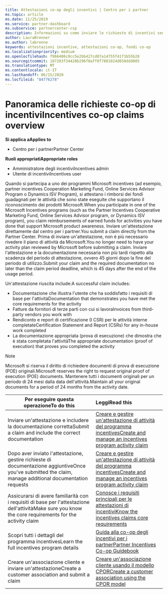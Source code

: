 ```yaml
---
title: Attestazioni co-op degli incentivi | Centro per i partner
ms.topic: article
ms.date: 11/25/2019
ms.service: partner-dashboard
ms.subservice: partnercenter-csp
description: Informazioni su come inviare le richieste di incentivi senza il prerequisito per la revisione del piano di attività.
author: LauraBrenner
ms.author: labrenne
keywords: attestazioni incentive, attestazioni co-op, fondi co-op
ms.localizationpriority: medium
ms.openlocfilehash: f966406c0cc5e2bb427cd07a14755f41f1b55b28
ms.sourcegitcommit: 107203f34428b296f0aff0f7881024d858ddd805
ms.translationtype: MT
ms.contentlocale: it-IT
ms.lasthandoff: 06/15/2020
ms.locfileid: "84776278"
---
```

# <a name="incentives-co-op-claims-overview"></a><span data-ttu-id="d2da1-104">Panoramica delle richieste co-op di incentivi</span><span class="sxs-lookup"><span data-stu-id="d2da1-104">Incentives co-op claims overview</span></span>

<span data-ttu-id="d2da1-105">**Si applica a**</span><span class="sxs-lookup"><span data-stu-id="d2da1-105">**Applies to**</span></span>

- <span data-ttu-id="d2da1-106">Centro per i partner</span><span class="sxs-lookup"><span data-stu-id="d2da1-106">Partner Center</span></span>

<span data-ttu-id="d2da1-107">**Ruoli appropriati**</span><span class="sxs-lookup"><span data-stu-id="d2da1-107">**Appropriate roles**</span></span>

- <span data-ttu-id="d2da1-108">Amministratore degli incentivi</span><span class="sxs-lookup"><span data-stu-id="d2da1-108">Incentives admin</span></span>
- <span data-ttu-id="d2da1-109">Utente di incentivi</span><span class="sxs-lookup"><span data-stu-id="d2da1-109">Incentives user</span></span>

<span data-ttu-id="d2da1-110">Quando si partecipa a uno dei programmi Microsoft incentives (ad esempio, partner incentives Cooperation Marketing Fund, Online Services Advisor Program o Dynamics ISV Program), si attestano i rimborsi dei fondi guadagnati per le attività che sono state eseguite che supportano il riconoscimento dei prodotti Microsoft.</span><span class="sxs-lookup"><span data-stu-id="d2da1-110">When you participate in one of the Microsoft Incentives programs (such as the Partner Incentives Cooperative Marketing Fund, Online Services Advisor program, or Dynamics ISV program), you claim reimbursements of earned funds for activities you have done that support Microsoft product awareness.</span></span> <span data-ttu-id="d2da1-111">Inviare un'attestazione direttamente dal centro per i partner.</span><span class="sxs-lookup"><span data-stu-id="d2da1-111">You submit a claim directly from the Partner Center.</span></span> <span data-ttu-id="d2da1-112">Prima di inviare un'attestazione, non è più necessario rivedere il piano di attività da Microsoft.</span><span class="sxs-lookup"><span data-stu-id="d2da1-112">You no longer need to have your activity plan reviewed by Microsoft before submitting a claim.</span></span> <span data-ttu-id="d2da1-113">Inviare l'attestazione e la documentazione necessaria non più tardi rispetto alla scadenza del periodo di attestazione, ovvero 45 giorni dopo la fine del periodo di utilizzo.</span><span class="sxs-lookup"><span data-stu-id="d2da1-113">Submit your claim and the required documentation no later than the claim period deadline, which is 45 days after the end of the usage period.</span></span>

<span data-ttu-id="d2da1-114">Un'attestazione riuscita include:</span><span class="sxs-lookup"><span data-stu-id="d2da1-114">A successful claim includes:</span></span>

- <span data-ttu-id="d2da1-115">Documentazione che illustra l'utente che ha soddisfatto i requisiti di base per l'attività</span><span class="sxs-lookup"><span data-stu-id="d2da1-115">Documentation that demonstrates you have met the core requirements for the activity</span></span>
- <span data-ttu-id="d2da1-116">Fatture da fornitori di terze parti con cui si lavora</span><span class="sxs-lookup"><span data-stu-id="d2da1-116">Invoices from third-party vendors you work with</span></span>
- <span data-ttu-id="d2da1-117">Rendiconto e report di certificazione (I CSR) per le attività interne completate</span><span class="sxs-lookup"><span data-stu-id="d2da1-117">Certification Statement and Report (CSRs) for any in-house work completed</span></span>
- <span data-ttu-id="d2da1-118">La documentazione appropriata (prova di esecuzione) che dimostra che è stata completata l'attività</span><span class="sxs-lookup"><span data-stu-id="d2da1-118">The appropriate documentation (proof of execution) that proves you completed the activity</span></span> 

>[!NOTE]
><span data-ttu-id="d2da1-119">Microsoft si riserva il diritto di richiedere documenti di prova di esecuzione (POE) originali.</span><span class="sxs-lookup"><span data-stu-id="d2da1-119">Microsoft reserves the right to request original proof of execution (POE) documents.</span></span> <span data-ttu-id="d2da1-120">Mantenere tutti i documenti originali per un periodo di 24 mesi dalla data dell'attività.</span><span class="sxs-lookup"><span data-stu-id="d2da1-120">Maintain all your original documents for a period of 24 months from the activity date.</span></span> 

|<span data-ttu-id="d2da1-121">**Per eseguire questa operazione**</span><span class="sxs-lookup"><span data-stu-id="d2da1-121">**To do this**</span></span>   |<span data-ttu-id="d2da1-122">**Leggi**</span><span class="sxs-lookup"><span data-stu-id="d2da1-122">**Read this**</span></span>   |
|-----------------|:--------------------------------------|
|<span data-ttu-id="d2da1-123">Inviare un'attestazione e includere la documentazione corretta</span><span class="sxs-lookup"><span data-stu-id="d2da1-123">Submit a claim and include the correct documentation</span></span>|[<span data-ttu-id="d2da1-124">Creare e gestire un'attestazione di attività del programma incentives</span><span class="sxs-lookup"><span data-stu-id="d2da1-124">Create and manage an incentives program activity claim</span></span>](create-incentives-claims.md)|
|<span data-ttu-id="d2da1-125">Dopo aver inviato l'attestazione, gestire richieste di documentazione aggiuntive</span><span class="sxs-lookup"><span data-stu-id="d2da1-125">Once you've submitted the claim, manage additional documentation requests</span></span>|[<span data-ttu-id="d2da1-126">Creare e gestire un'attestazione di attività del programma incentives</span><span class="sxs-lookup"><span data-stu-id="d2da1-126">Create and manage an incentives program activity claim</span></span>](create-incentives-claims.md)  |
|<span data-ttu-id="d2da1-127">Assicurarsi di avere familiarità con i requisiti di base per l'attestazione dell'attività</span><span class="sxs-lookup"><span data-stu-id="d2da1-127">Make sure you know the core requirements for the activity claim</span></span>|[<span data-ttu-id="d2da1-128">Conosce i requisiti principali per le attestazioni di incentivi</span><span class="sxs-lookup"><span data-stu-id="d2da1-128">Know the incentives claims core requirements</span></span>](core-requirements.md)   |
|<span data-ttu-id="d2da1-129">Scopri tutti i dettagli del programma incentives</span><span class="sxs-lookup"><span data-stu-id="d2da1-129">Learn the full incentives program details</span></span>|[<span data-ttu-id="d2da1-130">Guida alla co-op degli incentivi per i partner</span><span class="sxs-lookup"><span data-stu-id="d2da1-130">Partner Incentives Co-op Guidebook</span></span>](https://assets.microsoft.com/coop-guidebook.pdf)
|<span data-ttu-id="d2da1-131">Creare un'associazione cliente e inviare un'attestazione</span><span class="sxs-lookup"><span data-stu-id="d2da1-131">Create a customer association and submit a claim</span></span> |[<span data-ttu-id="d2da1-132">Creare un'associazione cliente usando il modello CPOR</span><span class="sxs-lookup"><span data-stu-id="d2da1-132">Create a customer association using the CPOR model</span></span>](submit-osa-claim.md)|
                                                                                 
                                   
